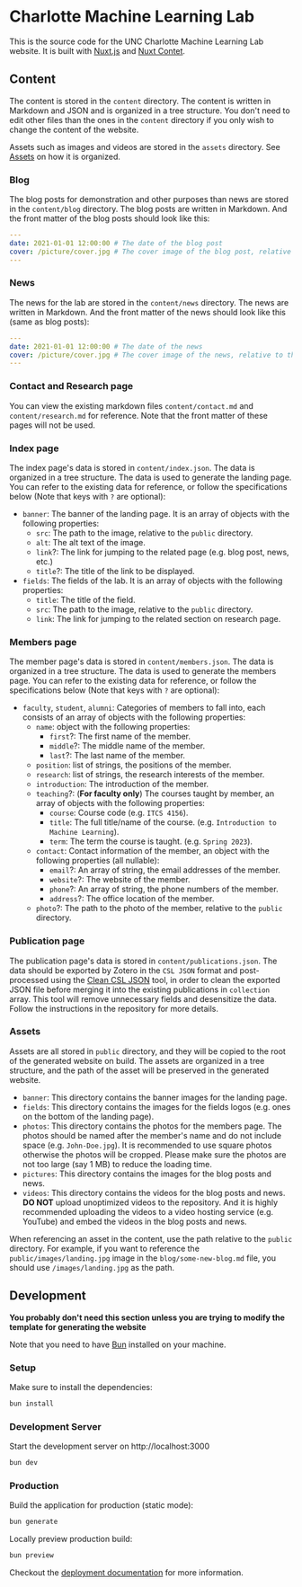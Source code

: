 # Charlotte Machine Learning Lab

This is the source code for the UNC Charlotte Machine Learning Lab website. It is built with [Nuxt.js](https://nuxtjs.org) and [Nuxt Contet](https://content.nuxtjs.org/).

## Content

The content is stored in the `content` directory. The content is written in Markdown and JSON and is organized in a tree structure. You don't need to edit other files than the ones in the `content` directory if you only wish to change the content of the website.

Assets such as images and videos are stored in the `assets` directory. See [Assets](#assets) on how it is organized.

### Blog

The blog posts for demonstration and other purposes than news are stored in the `content/blog` directory. The blog posts are written in Markdown. And the front matter of the blog posts should look like this:

```yaml
---
date: 2021-01-01 12:00:00 # The date of the blog post
cover: /picture/cover.jpg # The cover image of the blog post, relative to the `public` directory
---
```

### News

The news for the lab are stored in the `content/news` directory. The news are written in Markdown. And the front matter of the news should look like this (same as blog posts):

```yaml
---
date: 2021-01-01 12:00:00 # The date of the news
cover: /picture/cover.jpg # The cover image of the news, relative to the `public` directory
---
```

### Contact and Research page

You can view the existing markdown files `content/contact.md` and `content/research.md` for reference. Note that the front matter of these pages will not be used.

### Index page

The index page's data is stored in `content/index.json`. The data is organized in a tree structure. The data is used to generate the landing page. You can refer to the existing data for reference, or follow the specifications below (Note that keys with `?` are optional):

- `banner`: The banner of the landing page. It is an array of objects with the following properties:
  - `src`: The path to the image, relative to the `public` directory.
  - `alt`: The alt text of the image.
  - `link`?: The link for jumping to the related page (e.g. blog post, news, etc.)
  - `title`?: The title of the link to be displayed.
- `fields`: The fields of the lab. It is an array of objects with the following properties:
  - `title`: The title of the field.
  - `src`: The path to the image, relative to the `public` directory.
  - `link`: The link for jumping to the related section on research page.

### Members page

The member page's data is stored in `content/members.json`. The data is organized in a tree structure. The data is used to generate the members page. You can refer to the existing data for reference, or follow the specifications below (Note that keys with `?` are optional):

- `faculty`, `student`, `alumni`: Categories of members to fall into, each consists of an array of objects with the following properties:
  - `name`: object with the following properties:
    - `first`?: The first name of the member.
    - `middle`?: The middle name of the member.
    - `last`?: The last name of the member.
  - `position`: list of strings, the positions of the member.
  - `research`: list of strings, the research interests of the member.
  - `introduction`: The introduction of the member.
  - `teaching`?: (**For faculty only**) The courses taught by member, an array of objects with the following properties:
    - `course`: Course code (e.g. `ITCS 4156`).
    - `title`: The full title/name of the course. (e.g. `Introduction to Machine Learning`).
    - `term`: The term the course is taught. (e.g. `Spring 2023`).
  - `contact`: Contact information of the member, an object with the following properties (all nullable):
    - `email`?: An array of string, the email addresses of the member.
    - `website`?: The website of the member.
    - `phone`?: An array of string, the phone numbers of the member.
    - `address`?: The office location of the member.
  - `photo`?: The path to the photo of the member, relative to the `public` directory.

### Publication page

The publication page's data is stored in `content/publications.json`. The data should be exported by Zotero in the `CSL JSON` format and post-processed using the [Clean CSL JSON](https://github.com/CharlotteML/Clean-CSL-JSON) tool, in order to clean the exported JSON file before merging it into the existing publications in `collection` array. This tool will remove unnecessary fields and desensitize the data. Follow the instructions in the repository for more details.

### Assets

Assets are all stored in `public` directory, and they will be copied to the root of the generated website on build. The assets are organized in a tree structure, and the path of the asset will be preserved in the generated website.

- `banner`: This directory contains the banner images for the landing page.
- `fields`: This directory contains the images for the fields logos (e.g. ones on the bottom of the landing page).
- `photos`: This directory contains the photos for the members page. The photos should be named after the member's name and do not include space (e.g. `John-Doe.jpg`). It is recommended to use square photos otherwise the photos will be cropped. Please make sure the photos are not too large (say 1 MB) to reduce the loading time.
- `pictures`: This directory contains the images for the blog posts and news.
- `videos`: This directory contains the videos for the blog posts and news. **DO NOT** upload unoptimized videos to the repository. And it is highly recommended uploading the videos to a video hosting service (e.g. YouTube) and embed the videos in the blog posts and news.

When referencing an asset in the content, use the path relative to the `public` directory. For example, if you want to reference the `public/images/landing.jpg` image in the `blog/some-new-blog.md` file, you should use `/images/landing.jpg` as the path.

## Development

**You probably don't need this section unless you are trying to modify the template for generating the website**

Note that you need to have [Bun](https://bun.sh/) installed on your machine.

### Setup

Make sure to install the dependencies:

```bash
bun install
```

### Development Server

Start the development server on http://localhost:3000

```bash
bun dev
```

### Production

Build the application for production (static mode):

```bash
bun generate
```

Locally preview production build:

```bash
bun preview
```

Checkout the [deployment documentation](https://v3.nuxtjs.org/docs/deployment) for more information.
